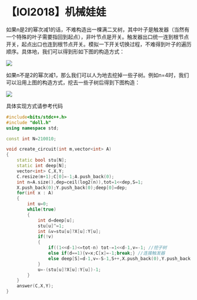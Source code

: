 # 【IOI2018】机械娃娃

如果n是2的幂次减1的话，不难构造出一棵满二叉树，其中叶子是触发器（当然有一个特殊的叶子需要指回到起点），非叶节点是开关。触发器出口统一连到根节点开关，起点出口也连到根节点开关。模拟一下开关切换过程，不难得到叶子的遍历顺序。具体地，我们可以得到形如下图的构造方式：

![](http://www.ebola.pro/images/ioi2018_doll_1.png)

如果n不是2的幂次减1，那么我们可以人为地去挖掉一些子树。例如n=4时，我们可以沿用上图的构造方式，挖去一些子树后得到下图构造：

![](http://www.ebola.pro/images/ioi2018_doll_2.png)

具体实现方式请参考代码

```cpp
#include<bits/stdc++.h>
#include "doll.h"
using namespace std;

const int N=210010;

void create_circuit(int m,vector<int> A)
{
    static bool stu[N];
    static int deep[N];
    vector<int> C,X,Y;
    C.resize(m+1);C[0]=-1;A.push_back(0);
    int n=A.size(),dep=ceil(log2(n)),tot=1<<dep,S=1;
    X.push_back(0);Y.push_back(0);deep[0]=dep;
    for(int x : A)
    {
        int u=0;
        while(true)
        {
            int d=deep[u];
            stu[u]^=1;
            int &v=stu[u]?X[u]:Y[u];
            if(!v)
            {
                if((1<<d-1)<=tot-n) tot-=1<<d-1,v=-1; //挖子树
                else if(d==1){v=x;C[x]=-1;break;} //连接触发器
                else deep[S]=d-1,v=-S-1,S++,X.push_back(0),Y.push_back(0); //新建开关
            }
            u=-(stu[u]?X[u]:Y[u])-1;
        }
    }
    answer(C,X,Y);
}
```